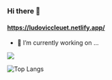### Hi there 👋

#### https://ludoviccleuet.netlify.app/

- 🔭 I’m currently working on ...

<!--
**DeCaelo/DeCaelo** is a ✨ _special_ ✨ repository because its `README.md` (this file) appears on your GitHub profile.

Here are some ideas to get you started:

- 🔭 I’m currently working on ...
- 🌱 I’m currently learning ...
- 👯 I’m looking to collaborate on ...
- 🤔 I’m looking for help with ...
- 💬 Ask me about ...
- 📫 How to reach me: ...
- 😄 Pronouns: ...
- ⚡ Fun fact: ...
-->

![](https://github-readme-stats.vercel.app/api?username=DeCaelo&theme=nightowl&hide=issues,contribs&show_icons=true&count_private=true)

![Top Langs](https://github-readme-stats.vercel.app/api/top-langs/?username=DeCaelo&hide=elm&layout=compact&hide_title=true&theme=nightowl)

